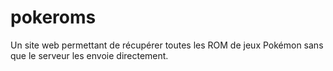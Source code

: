 # pokeroms
Un site web permettant de récupérer toutes les ROM de jeux Pokémon sans que le serveur les envoie directement.
